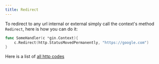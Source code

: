 ```yaml
---
title: Redirect
---
```


To redirect to any url internal or external simply call the context's method `Redirect`, here is how you can do it:
```go
func SomeHandler(c *gin.Context){
	c.Redirect(http.StatusMovedPermanently, "https://google.com")
}
```
Here is a list of [all http codes](https://golang.org/src/net/http/status.go)
